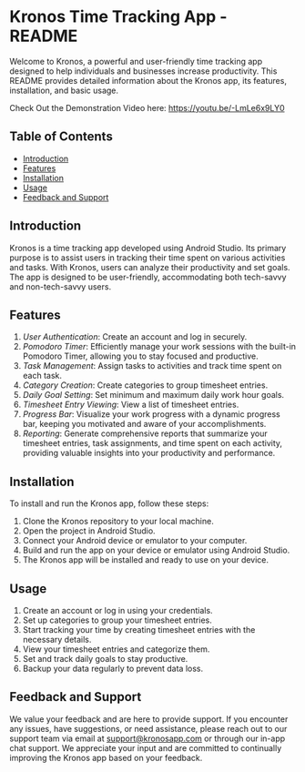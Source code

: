 # Kronos Time Tracking App - README

Welcome to Kronos, a powerful and user-friendly time tracking app designed to help individuals and businesses increase productivity. This README provides detailed information about the Kronos app, its features, installation, and basic usage.

Check Out the Demonstration Video here:
https://youtu.be/-LmLe6x9LY0

## Table of Contents

- [Introduction](#introduction)
- [Features](#features)
- [Installation](#installation)
- [Usage](#usage)
- [Feedback and Support](#feedback-and-support)

## Introduction

Kronos is a time tracking app developed using Android Studio. Its primary purpose is to assist users in tracking their time spent on various activities and tasks. With Kronos, users can analyze their productivity and set goals. The app is designed to be user-friendly, accommodating both tech-savvy and non-tech-savvy users.

## Features

1. *User Authentication*: Create an account and log in securely.
2. *Pomodoro Timer*: Efficiently manage your work sessions with the built-in Pomodoro Timer, allowing you to stay focused and productive.
3. *Task Management*: Assign tasks to activities and track time spent on each task.
4. *Category Creation*: Create categories to group timesheet entries.
5. *Daily Goal Setting*: Set minimum and maximum daily work hour goals.
6. *Timesheet Entry Viewing*: View a list of timesheet entries.
7. *Progress Bar*: Visualize your work progress with a dynamic progress bar, keeping you motivated and aware of your accomplishments.
8. *Reporting*: Generate comprehensive reports that summarize your timesheet entries, task assignments, and time spent on each activity, providing valuable insights into your productivity and performance.

## Installation

To install and run the Kronos app, follow these steps:

1. Clone the Kronos repository to your local machine.
2. Open the project in Android Studio.
3. Connect your Android device or emulator to your computer.
4. Build and run the app on your device or emulator using Android Studio.
5. The Kronos app will be installed and ready to use on your device.

## Usage

1. Create an account or log in using your credentials.
2. Set up categories to group your timesheet entries.
3. Start tracking your time by creating timesheet entries with the necessary details.
4. View your timesheet entries and categorize them.
5. Set and track daily goals to stay productive.
6. Backup your data regularly to prevent data loss.

## Feedback and Support

We value your feedback and are here to provide support. If you encounter any issues, have suggestions, or need assistance, please reach out to our support team via email at support@kronosapp.com or through our in-app chat support. We appreciate your input and are committed to continually improving the Kronos app based on your feedback.
